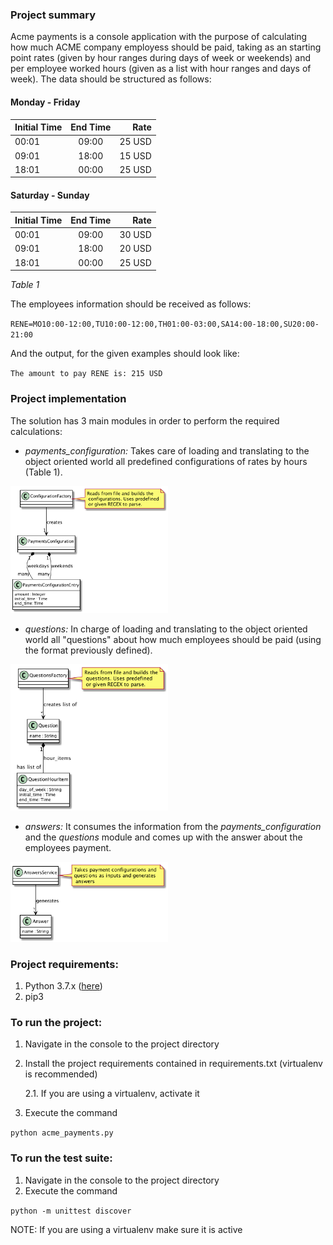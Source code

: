 ### Project summary
Acme payments is a console application with the purpose of calculating how much ACME company employess should be paid, 
taking as an starting point rates (given by hour ranges during days of week or weekends) and per employee worked hours
(given as a list with hour ranges and days of week). The data should be structured as follows:

#### Monday - Friday
| Initial Time  |End Time       | Rate  |
| ------------- |:-------------:| -----:|
| 00:01         | 09:00         | 25 USD|
| 09:01         | 18:00         | 15 USD|
| 18:01         | 00:00         | 25 USD|
#### Saturday - Sunday
| Initial Time  |End Time       | Rate  |
| ------------- |:-------------:| -----:|
| 00:01         | 09:00         | 30 USD|
| 09:01         | 18:00         | 20 USD|
| 18:01         | 00:00         | 25 USD|

_Table 1_

The employees information should be received as follows:

`RENE=MO10:00-12:00,TU10:00-12:00,TH01:00-03:00,SA14:00-18:00,SU20:00-21:00`

And the output, for the given examples should look like:

`The amount to pay RENE is: 215 USD`

### Project implementation
The solution has 3 main modules in order to perform the required calculations:
* *payments_configuration:* Takes care of loading and translating to the object 
oriented world all predefined configurations of rates by hours (Table 1).
<img src="https://github.com/dgvicente/acme_payments/blob/master/diagrams/payments_configuration.png?raw=true" width="50%">

* *questions:* In charge of loading and translating to the object oriented world
all "questions" about how much employees should be paid (using the format 
previously defined).
<img src="https://github.com/dgvicente/acme_payments/blob/master/diagrams/questions.png?raw=true" width="50%">

* *answers:* It consumes the information from the *payments_configuration* and 
the *questions* module and comes up with the answer about the employees payment.
<img src="https://github.com/dgvicente/acme_payments/blob/master/diagrams/answers.png?raw=true" width="50%">

### Project requirements:
1. Python 3.7.x ([here](https://www.python.org/downloads/release/python-374/))
2. pip3

### To run the project:
1. Navigate in the console to the project directory
2. Install the project requirements contained in requirements.txt (virtualenv is recommended)

   2.1. If you are using a virtualenv, activate it 
3. Execute the command

`python acme_payments.py`

### To run the test suite:
1. Navigate in the console to the project directory
2. Execute the command

`python -m unittest discover`

NOTE: If you are using a virtualenv make sure it is active
